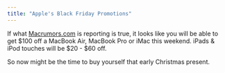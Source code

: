 ```yaml
---
title: "Apple's Black Friday Promotions"
---
```

<p>If what <a href="https://www.macrumors.com/2011/11/23/apples-2011-black-friday-discounts-for-ipad-2-macbook-air-macbook-pro-imac-and-more/">Macrumors.com</a> is reporting is true, it looks like you will be able to get $100 off a MacBook Air, MacBook Pro or iMac this weekend. iPads & iPod touches will be $20 - $60 off.</p>
<p>So now might be the time to buy yourself that early Christmas present.</p>
